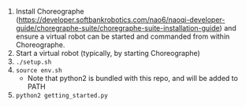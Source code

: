 1. Install Choreographe (https://developer.softbankrobotics.com/nao6/naoqi-developer-guide/choregraphe-suite/choregraphe-suite-installation-guide) 
   and ensure a virtual robot can be started and commanded from within Choreographe.
2. Start a virtual robot (typically, by starting Choreographe)
3. `./setup.sh`
3. `source env.sh`
    * Note that python2 is bundled with this repo, and will be added to PATH
4. `python2 getting_started.py`

